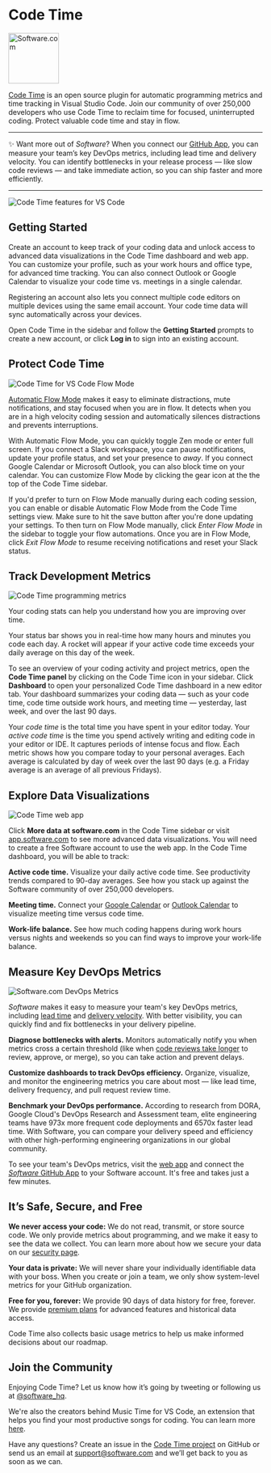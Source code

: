 # Code Time

<p><a href="https://www.software.com"><img alt="Software.com" src="https://assets.software.com/readme/software-logo-light.png" width="100px"></a></p>

[Code Time](https://www.software.com/code-time) is an open source plugin for automatic programming metrics and time tracking in Visual Studio Code. Join our community of over 250,000 developers who use Code Time to reclaim time for focused, uninterrupted coding. Protect valuable code time and stay in flow.

---

✨ Want more out of *Software*? When you connect our [GitHub App](https://bit.ly/software-github), you can measure your team’s key DevOps metrics, including lead time and delivery velocity. You can identify bottlenecks in your release process — like slow code reviews — and take immediate action, so you can ship faster and more efficiently.

---

![Code Time features for VS Code](https://assets.software.com/readme/code-time/vscode/features-2.5.0.png)

## Getting Started

Create an account to keep track of your coding data and unlock access to advanced data visualizations in the Code Time dashboard and web app. You can customize your profile, such as your work hours and office type, for advanced time tracking. You can also connect Outlook or Google Calendar to visualize your code time vs. meetings in a single calendar.

Registering an account also lets you connect multiple code editors on multiple devices using the same email account. Your code time data will sync automatically across your devices.

Open Code Time in the sidebar and follow the **Getting Started** prompts to create a new account, or click **Log in** to sign into an existing account.

## Protect Code Time

![Code Time for VS Code Flow Mode](https://assets.software.com/readme/code-time/vscode/stay-in-flow-2.5.0.png)

[Automatic Flow Mode](https://www.software.com/src/auto-flow-mode) makes it easy to eliminate distractions, mute notifications, and stay focused when you are in flow. It detects when you are in a high velocity coding session and automatically silences distractions and prevents interruptions.

With Automatic Flow Mode, you can quickly toggle Zen mode or enter full screen. If you connect a Slack workspace, you can pause notifications, update your profile status, and set your presence to *away*. If you connect Google Calendar or Microsoft Outlook, you can also block time on your calendar. You can customize Flow Mode by clicking the gear icon at the the top of the Code Time sidebar.

If you'd prefer to turn on Flow Mode manually during each coding session, you can enable or disable Automatic Flow Mode from the Code Time settings view. Make sure to hit the save button after you're done updating your settings. To then turn on Flow Mode manually, click *Enter Flow Mode* in the sidebar to toggle your flow automations. Once you are in Flow Mode, click *Exit Flow Mode* to resume receiving notifications and reset your Slack status.

## Track Development Metrics

![Code Time programming metrics](https://assets.software.com/readme/code-time/vscode/measure-progress-2.5.0.png)

Your coding stats can help you understand how you are improving over time.

Your status bar shows you in real-time how many hours and minutes you code each day. A rocket will appear if your active code time exceeds your daily average on this day of the week.

To see an overview of your coding activity and project metrics, open the **Code Time panel** by clicking on the Code Time icon in your sidebar. Click **Dashboard** to open your personalized Code Time dashboard in a new editor tab. Your dashboard summarizes your coding data — such as your code time, code time outside work hours, and meeting time — yesterday, last week, and over the last 90 days.

Your _code time_ is the total time you have spent in your editor today. Your _active code time_ is the time you spend actively writing and editing code in your editor or IDE. It captures periods of intense focus and flow. Each metric shows how you compare today to your personal averages. Each average is calculated by day of week over the last 90 days (e.g. a Friday average is an average of all previous Fridays).

## Explore Data Visualizations

![Code Time web app](https://assets.software.com/readme/code-time/vscode/visualize-everything.png)

Click **More data at software.com** in the Code Time sidebar or visit [app.software.com](https://app.software.com) to see more advanced data visualizations. You will need to create a free Software account to use the web app. In the Code Time dashboard, you will be able to track:

**Active code time.** Visualize your daily active code time. See productivity trends compared to 90-day averages. See how you stack up against the Software community of over 250,000 developers.

**Meeting time.** Connect your [Google Calendar](https://www.software.com/integrations/google-calendar) or [Outlook Calendar](https://www.software.com/integrations/microsoft-outlook) to visualize meeting time versus code time.

**Work-life balance.** See how much coding happens during work hours versus nights and weekends so you can find ways to improve your work-life balance.

## Measure Key DevOps Metrics

![Software.com DevOps Metrics](https://assets.software.com/readme/code-time/vscode/bottlenecks-take-action.png)

*Software* makes it easy to measure your team's key DevOps metrics, including [lead time](https://www.software.com/devops-guides/lead-time) and [delivery velocity](https://www.software.com/devops-guides/delivery-velocity-score). With better visibility, you can quickly find and fix bottlenecks in your delivery pipeline.

**Diagnose bottlenecks with alerts.** Monitors automatically notify you when metrics cross a certain threshold (like when [code reviews take longer](https://www.software.com/src/code-reviews-bottleneck-in-your-delivery-pipeline) to review, approve, or merge), so you can take action and prevent delays.

**Customize dashboards to track DevOps efficiency.** Organize, visualize, and monitor the engineering metrics you care about most — like lead time, delivery frequency, and pull request review time.

**Benchmark your DevOps performance.** According to research from DORA, Google Cloud's DevOps Research and Assessment team, elite engineering teams have 973x more frequent code deployments and 6570x faster lead time. With Software, you can compare your delivery speed and efficiency with other high-performing engineering organizations in our global community.

To see your team's DevOps metrics, visit the [web app](https://app.software.com) and connect the [*Software* GitHub App](https://bit.ly/software-github) to your Software account. It's free and takes just a few minutes.

## It’s Safe, Secure, and Free

**We never access your code:** We do not read, transmit, or store source code. We only provide metrics about programming, and we make it easy to see the data we collect. You can learn more about how we secure your data on our [security page](https://www.software.com/security).

**Your data is private:** We will never share your individually identifiable data with your boss. When you create or join a team, we only show system-level metrics for your GitHub organization.

**Free for you, forever:** We provide 90 days of data history for free, forever. We provide [premium plans](https://www.software.com/pricing) for advanced features and historical data access.

Code Time also collects basic usage metrics to help us make informed decisions about our roadmap.

## Join the Community

Enjoying Code Time? Let us know how it’s going by tweeting or following us at [@software_hq](https://twitter.com/software_hq).

We're also the creators behind Music Time for VS Code, an extension that helps you find your most productive songs for coding. You can learn more [here](https://www.software.com/music-time).

Have any questions? Create an issue in the [Code Time project](https://github.com/swdotcom/swdc-vscode) on GitHub or send us an email at [support@software.com](mailto:support@software.com) and we’ll get back to you as soon as we can.
